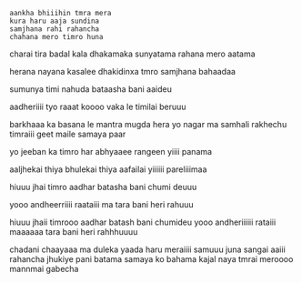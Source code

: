 	
	aankha bhiiihin tmra mera
	kura haru aaja sundina
	samjhana rahi rahancha 
	chahana mero timro huna
charai tira badal 
kala dhakamaka 
sunyatama rahana 
mero aatama

herana nayana
kasalee dhakidinxa
tmro samjhana 
bahaadaa

sumunya timi nahuda 
bataasha bani aaideu

aadheriiii tyo raaat koooo
vaka le timilai beruuu

barkhaaa ka  basana le 
mantra mugda hera yo nagar ma
samhali rakhechu timraiii geet maile
samaya paar

yo jeeban ka 
timro har abhyaaee
rangeen yiiii panama

aaljhekai thiya bhulekai thiya
aafailai yiiiiii pareliiimaa

hiuuu jhai timro aadhar 
batasha bani chumi deuuu

yooo andheerriiii raataiii ma 
tara bani heri rahuuu

hiuuu jhaii timrooo aadhar 
batash bani chumideu
yooo andheriiiiii rataiii maaaaaa
tara bani heri rahhhuuuu

chadani chaayaaa ma duleka yaada haru 
meraiiii samuuu juna sangai aaiii rahancha 
jhukiye pani  batama samaya ko bahama 
kajal naya tmrai meroooo mannmai gabecha